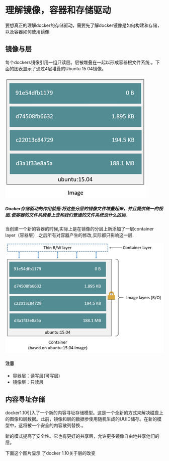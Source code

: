 # 理解镜像，容器和存储驱动

要想真正的理解docker的存储驱动，需要先了解docker镜像是如何构建和存储，以及容器如何使用镜像.

## 镜像与层

每个dockers镜像引用一组只读层。层被堆叠在一起以形成容器根文件系统.。下面的图表显示了通过4层堆叠的Ubuntu 15.04镜像。

![](/assets/image-layers.jpg)

##### Docker存储驱动的作用就是:将这些分层的镜像文件堆叠起来，并且提供统一的视图.使容器的文件系统看上去和我们普通的文件系统没什么区别.

当创建一个新的容器的时候,实际上是在镜像的分层上新添加了一层container layer（容器层）.之后所有对容器产生的修改,实际都只影响这一层.

![](/assets/container-layers.jpg)

#### 注意

* 容器层：读写层\(可写层\)
* 镜像层：只读层

## 内容寻址存储

docker1.10引入了一个新的内容寻址存储模型。这是一个全新的方式来解决磁盘上的图像和层数据。此前，镜像和层的数据参使用随机生成的UUID储存。在新的模型中，这将被一个安全的内容散列替换.。

新的模式提高了安全性。它也有更好的共享层，允许更多镜像自由地共享他们的层。

下面这个图片显示 了docker 1.10关于层的改变 

